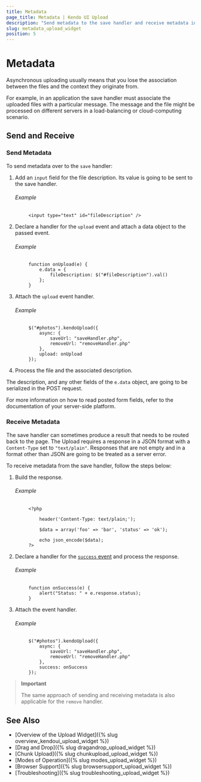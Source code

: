 ```yaml
---
title: Metadata
page_title: Metadata | Kendo UI Upload
description: "Send metadata to the save handler and receive metadata in the Kendo UI Upload widget."
slug: metadata_upload_widget
position: 5
---
```


# Metadata

Asynchronous uploading usually means that you lose the association between the files and the context they originate from.

For example, in an application the save handler must associate the uploaded files with a particular message. The message and the file might be processed on different servers in a load-balancing or cloud-computing scenario.

## Send and Receive

### Send Metadata

To send metadata over to the `save` handler:

1. Add an `input` field for the file description. Its value is going to be sent to the save handler.

    ###### Example

            <input type="text" id="fileDescription" />

2. Declare a handler for the `upload` event and attach a data object to the passed event.

    ###### Example

            function onUpload(e) {
                e.data = {
                    fileDescription: $("#fileDescription").val()
                };
            }

3. Attach the `upload` event handler.

    ###### Example

            $("#photos").kendoUpload({
                async: {
                    saveUrl: "saveHandler.php",
                    removeUrl: "removeHandler.php"
                },
                upload: onUpload
            });

4. Process the file and the associated description.

The description, and any other fields of the `e.data` object, are going to be serialized in the POST request.

For more information on how to read posted form fields, refer to the documentation of your server-side platform.

### Receive Metadata

The save handler can sometimes produce a result that needs to be routed back to the page. The Upload requires a response in a JSON format with a `Content-Type` set to `"text/plain"`. Responses that are not empty and in a format other than JSON are going to be treated as a server error.

To receive metadata from the save handler, follow the steps below:

1. Build the response.

    ###### Example

            <?php

                header('Content-Type: text/plain;');

                $data = array('foo' => 'bar', 'status' => 'ok');

                echo json_encode($data);
            ?>

2. Declare a handler for the [`success` event](/api/javascript/ui/upload/events/success) and process the response.

    ###### Example

            function onSuccess(e) {
                alert("Status: " + e.response.status);
            }

3. Attach the event handler.

    ###### Example

            $("#photos").kendoUpload({
                async: {
                    saveUrl: "saveHandler.php",
                    removeUrl: "removeHandler.php"
                },
                success: onSuccess
            });

> **Important**
>
> The same approach of sending and receiving metadata is also applicable for the `remove` handler.

## See Also

* [Overview of the Upload Widget]({% slug overview_kendoui_upload_widget %})
* [Drag and Drop]({% slug dragandrop_upload_widget %})
* [Chunk Upload]({% slug chunkupload_upload_widget %})
* [Modes of Operation]({% slug modes_upload_widget %})
* [Browser Support]({% slug browsersupport_upload_widget %})
* [Troubleshooting]({% slug troubleshooting_upload_widget %})
